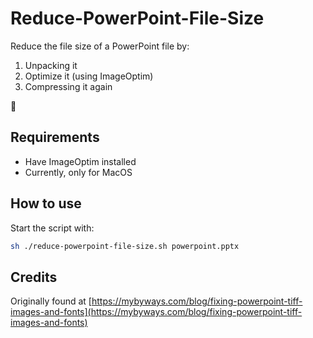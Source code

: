 # Reduce-PowerPoint-File-Size

Reduce the file size of a PowerPoint file by:

1. Unpacking it
1. Optimize it (using ImageOptim)
1. Compressing it again

🎉

## Requirements

- Have ImageOptim installed
- Currently, only for MacOS

## How to use

Start the script with:

```bash
sh ./reduce-powerpoint-file-size.sh powerpoint.pptx
```

## Credits

Originally found at [https://mybyways.com/blog/fixing-powerpoint-tiff-images-and-fonts](https://mybyways.com/blog/fixing-powerpoint-tiff-images-and-fonts)
